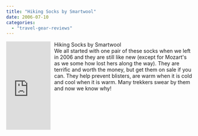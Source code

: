 ```yaml
---
title: "Hiking Socks by Smartwool"
date: 2006-07-10
categories: 
  - "travel-gear-reviews"
---
```


<iframe scrolling="no" frameborder="0" marginheight="0" marginwidth="0" src="http://rcm.amazon.com/e/cm?t=soultravelers-20&o=1&p=8&l=as1&asins=B0000DYNCB&fc1=000000&IS2=1&lt1=_blank&lc1=0000FF&bc1=000000&bg1=FFFFFF&f=ifr" style="width: 120px; height: 240px; margin-right: 10px; float: left; margin-bottom: 20px;"></iframe>

Hiking Socks by Smartwool  
We all started with one pair of these socks when we left in 2006 and they are still like new (except for Mozart's as we some how lost hers along the way). They are terrific and worth the money, but get them on sale if you can. They help prevent blisters, are warm when it is cold and cool when it is warm. Many trekkers swear by them and now we know why!
